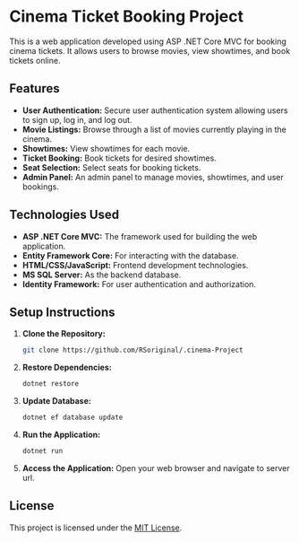 # Cinema Ticket Booking Project

This is a web application developed using ASP .NET Core MVC for booking cinema tickets. It allows users to browse movies, view showtimes, and book tickets online.

## Features

- **User Authentication:** Secure user authentication system allowing users to sign up, log in, and log out.
- **Movie Listings:** Browse through a list of movies currently playing in the cinema.
- **Showtimes:** View showtimes for each movie.
- **Ticket Booking:** Book tickets for desired showtimes.
- **Seat Selection:** Select seats for booking tickets.
- **Admin Panel:** An admin panel to manage movies, showtimes, and user bookings.

## Technologies Used

- **ASP .NET Core MVC:** The framework used for building the web application.
- **Entity Framework Core:** For interacting with the database.
- **HTML/CSS/JavaScript:** Frontend development technologies.
- **MS SQL Server:** As the backend database.
- **Identity Framework:** For user authentication and authorization.

## Setup Instructions

1. **Clone the Repository:**
    ```bash
    git clone https://github.com/RSoriginal/.cinema-Project
    ```

2. **Restore Dependencies:**
    ```bash
    dotnet restore
    ```

3. **Update Database:**
    ```bash
    dotnet ef database update
    ```

4. **Run the Application:**
    ```bash
    dotnet run
    ```

5. **Access the Application:**
    Open your web browser and navigate to server url.

## License

This project is licensed under the [MIT License](LICENSE).
